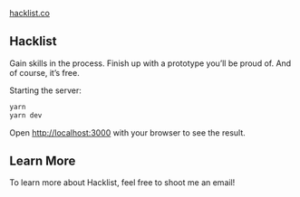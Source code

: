 [hacklist.co](https://hacklist.co/)
## Hacklist

Gain skills in the process. Finish up with a prototype you’ll be proud of. And of course, it’s free.

Starting the server:

```bash
yarn
yarn dev
```

Open [http://localhost:3000](http://localhost:3000) with your browser to see the result.

## Learn More

To learn more about Hacklist, feel free to shoot me an email!
